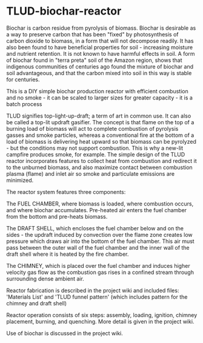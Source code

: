 # TLUD-biochar-reactor
Biochar is carbon residue from pyrolysis of biomass. Biochar is desirable as a way to preserve carbon that has been "fixed" by photosynthesis of carbon dioxide to biomass, in a form that will not decompose readily. It has also been found to have beneficial properties for soil - increasing moisture and nutrient retention. It is not known to have harmful effects in soil. A form of biochar found in "terra preta" soil of the Amazon region, shows that indigenous communities of centuries ago found the mixture of biochar and soil advantageous, and that the carbon mixed into soil in this way is stable for centuries.

This is a DIY simple biochar production reactor with efficient combustion and no smoke - it can be scaled to larger sizes for greater capacity - it is a batch process

TLUD signifies top-light-up-draft; a term of art in common use. It can also be called a top-lit updraft gasifier. The concept is that flame on the top of a burning load of biomass will act to complete combustion of pyrolysis gasses and smoke particles, whereas a conventional fire at the bottom of a load of biomass is delivering heat upward so that biomass can be pyrolyzed - but the conditions may not support combustion. This is why a new-lit campfire produces smoke, for example. The simple design of the TLUD reactor incorporates features to collect heat from combustion and redirect it to the unburned biomass, and also maximize contact between combustion plasma (flame) and inlet air so smoke and particulate emissions are minimized.

The reactor system features three components:

The FUEL CHAMBER, where biomass is loaded, where combustion occurs, and where biochar accumulates. Pre-heated air enters the fuel chamber from the bottom and pre-heats biomass.

The DRAFT SHELL, which encloses the fuel chamber below and on the sides - the updraft induced by convection over the flame zone creates low pressure which draws air into the bottom of the fuel chamber. This air must pass between the outer wall of the fuel chamber and the inner wall of the draft shell where it is heated by the fire chamber.

The CHIMNEY, which is placed over the fuel chamber and induces higher velocity gas flow as the combustion gas rises in a confined stream through surrounding dense ambient air.

Reactor fabrication is described in the project wiki and included files: 'Materials List' and 'TLUD funnel pattern' (which includes pattern for the chimney and draft shell)

Reactor operation consists of six steps: assembly, loading, ignition, chimney placement, burning, and quenching. More detail is given in the project wiki.

Use of biochar is discussed in the project wiki.
